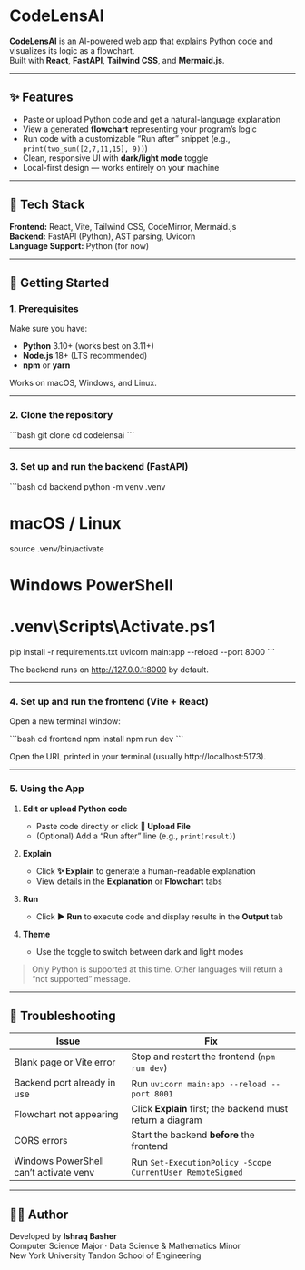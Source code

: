 # CodeLensAI

**CodeLensAI** is an AI-powered web app that explains Python code and visualizes its logic as a flowchart.  
Built with **React**, **FastAPI**, **Tailwind CSS**, and **Mermaid.js**.

---

## ✨ Features

- Paste or upload Python code and get a natural-language explanation  
- View a generated **flowchart** representing your program’s logic  
- Run code with a customizable “Run after” snippet (e.g., `print(two_sum([2,7,11,15], 9))`)  
- Clean, responsive UI with **dark/light mode** toggle  
- Local-first design — works entirely on your machine  

---

## 🧰 Tech Stack

**Frontend:** React, Vite, Tailwind CSS, CodeMirror, Mermaid.js  
**Backend:** FastAPI (Python), AST parsing, Uvicorn  
**Language Support:** Python (for now)

---

## 🚀 Getting Started

### 1. Prerequisites

Make sure you have:

- **Python** 3.10+ (works best on 3.11+)  
- **Node.js** 18+ (LTS recommended)  
- **npm** or **yarn**

Works on macOS, Windows, and Linux.

---

### 2. Clone the repository

\`\`\`bash
git clone <your-repo-url>
cd codelensai
\`\`\`

---

### 3. Set up and run the backend (FastAPI)

\`\`\`bash
cd backend
python -m venv .venv

# macOS / Linux
source .venv/bin/activate
# Windows PowerShell
# .venv\Scripts\Activate.ps1

pip install -r requirements.txt
uvicorn main:app --reload --port 8000
\`\`\`

The backend runs on http://127.0.0.1:8000 by default.

---

### 4. Set up and run the frontend (Vite + React)

Open a new terminal window:

\`\`\`bash
cd frontend
npm install
npm run dev
\`\`\`

Open the URL printed in your terminal (usually http://localhost:5173).

---

### 5. Using the App

1. **Edit or upload Python code**  
   - Paste code directly or click **📂 Upload File**  
   - (Optional) Add a “Run after” line (e.g., `print(result)`)

2. **Explain**  
   - Click **✨ Explain** to generate a human-readable explanation  
   - View details in the **Explanation** or **Flowchart** tabs  

3. **Run**  
   - Click **▶ Run** to execute code and display results in the **Output** tab  

4. **Theme**  
   - Use the toggle to switch between dark and light modes  

> Only Python is supported at this time. Other languages will return a “not supported” message.

---

## 🧠 Troubleshooting

| Issue | Fix |
|------|-----|
| Blank page or Vite error | Stop and restart the frontend (`npm run dev`) |
| Backend port already in use | Run `uvicorn main:app --reload --port 8001` |
| Flowchart not appearing | Click **Explain** first; the backend must return a diagram |
| CORS errors | Start the backend **before** the frontend |
| Windows PowerShell can’t activate venv | Run `Set-ExecutionPolicy -Scope CurrentUser RemoteSigned` |

---

## 🧑‍💻 Author

Developed by **Ishraq Basher**  
Computer Science Major · Data Science & Mathematics Minor  
New York University Tandon School of Engineering
